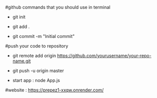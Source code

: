 #github commands that you should use in terminal

- git init

- git add .

- git commit -m "Initial commit"

#push your code to repository

- git remote add origin https://github.com/yourusername/your-repo-name.git

- git push -u origin master

- start app : node App.js

#website : https://prepez1-xxqw.onrender.com/
